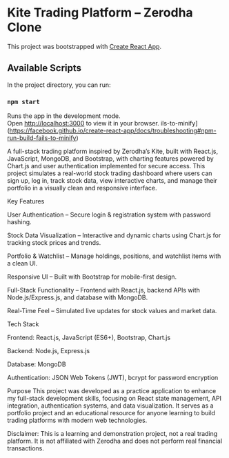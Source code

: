 # Kite Trading Platform – Zerodha Clone

This project was bootstrapped with [Create React App](https://github.com/facebook/create-react-app).

## Available Scripts

In the project directory, you can run:

### `npm start`

Runs the app in the development mode.\
Open [http://localhost:3000](http://localhost:3000) to view it in your browser.
ils-to-minify](https://facebook.github.io/create-react-app/docs/troubleshooting#npm-run-build-fails-to-minify)

A full-stack trading platform inspired by Zerodha’s Kite, built with React.js, JavaScript, MongoDB, and Bootstrap, with charting features powered by Chart.js and user authentication implemented for secure access. This project simulates a real-world stock trading dashboard where users can sign up, log in, track stock data, view interactive charts, and manage their portfolio in a visually clean and responsive interface.

Key Features

User Authentication – Secure login & registration system with password hashing.

Stock Data Visualization – Interactive and dynamic charts using Chart.js for tracking stock prices and trends.

Portfolio & Watchlist – Manage holdings, positions, and watchlist items with a clean UI.

Responsive UI – Built with Bootstrap for mobile-first design.

Full-Stack Functionality – Frontend with React.js, backend APIs with Node.js/Express.js, and database with MongoDB.

Real-Time Feel – Simulated live updates for stock values and market data.

Tech Stack

Frontend: React.js, JavaScript (ES6+), Bootstrap, Chart.js

Backend: Node.js, Express.js

Database: MongoDB

Authentication: JSON Web Tokens (JWT), bcrypt for password encryption

Purpose
This project was developed as a practice application to enhance my full-stack development skills, focusing on React state management, API integration, authentication systems, and data visualization. It serves as a portfolio project and an educational resource for anyone learning to build trading platforms with modern web technologies.

Disclaimer: This is a learning and demonstration project, not a real trading platform. It is not affiliated with Zerodha and does not perform real financial transactions.
